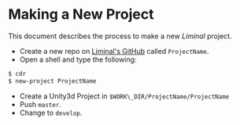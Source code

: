 # Making a New Project

This document describes the process to make a new _Liminal_ project.

* Create a new repo on [Liminal's GitHub](https://github.com/LiminalVR) called `ProjectName`.
* Open a shell and type the following:
```bash
$ cdr
$ new-project ProjectName
```
* Create a Unity3d Project in `$WORK\_DIR/ProjectName/ProjectName`
* Push `master`.
* Change to `develop`.

